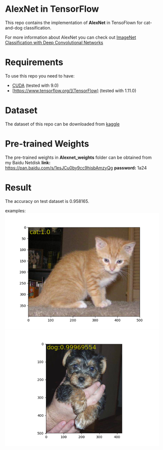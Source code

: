 # AlexNet in TensorFlow

This repo contains the implementation of **AlexNet** in TensoFlown for cat-and-dog classification.

For more information about AlexNet you can check out [ImageNet Classification with Deep Convolutional Networks](https://papers.nips.cc/paper/4824-imagenet-classification-with-deep-convolutional-neural-networks.pdf)


# Requirements

To use this repo you need to have:

* [CUDA](https://developer.nvidia.com/cuda-toolkit) (tested with 9.0)
* [https://www.tensorflow.org/](TensorFlow) (tested with 1.11.0)

# Dataset
The dataset of this repo can be downloaded from [kaggle](https://www.kaggle.com/tongpython/cat-and-dog)

# Pre-trained Weights
The pre-trained weights in **Alexnet_weights** folder can be obtained from my Baidu Netdisk
**link:** https://pan.baidu.com/s/1esJCu0by9cc9hisbAmzyQg  **password:** 1a24

# Result
The accuracy on test dataset is 0.958165.

examples:
![Result1:](result1.png)
![Result2:](result2.png)
